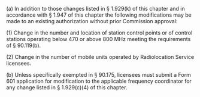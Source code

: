 (a) In addition to those changes listed in § 1.929(k) of this chapter and in accordance with § 1.947 of this chapter the following modifications may be made to an existing authorization without prior Commission approval:

(1) Change in the number and location of station control points or of control stations operating below 470 or above 800 MHz meeting the requirements of § 90.119(b).

(2) Change in the number of mobile units operated by Radiolocation Service licensees.

(b) Unless specifically exempted in § 90.175, licensees must submit a Form 601 application for modification to the applicable frequency coordinator for any change listed in § 1.929(c)(4) of this chapter.

